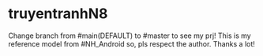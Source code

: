 # truyentranhN8
Change branch from #main(DEFAULT) to #master to see my prj!
This is my reference model from #NH_Android so, pls respect the author. Thanks a lot!
